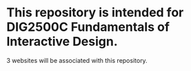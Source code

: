 # This repository is intended for DIG2500C Fundamentals of Interactive Design.
3 websites will be associated with this repository.
